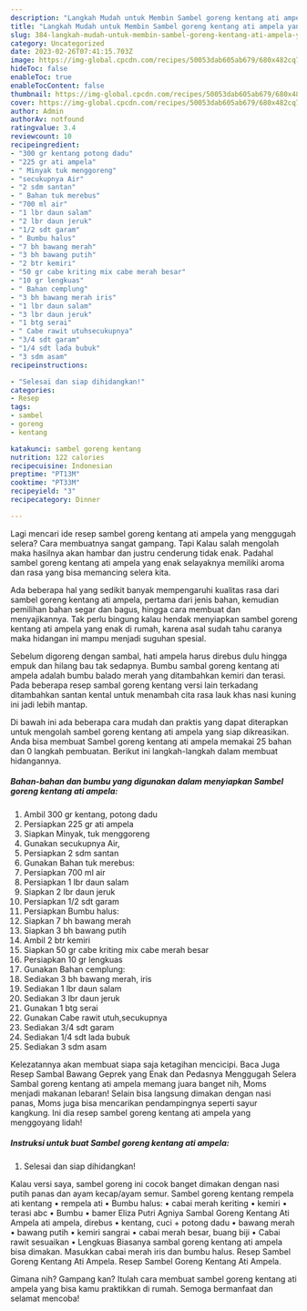 ```yaml
---
description: "Langkah Mudah untuk Membin Sambel goreng kentang ati ampela yang Enak Banget"
title: "Langkah Mudah untuk Membin Sambel goreng kentang ati ampela yang Enak Banget"
slug: 384-langkah-mudah-untuk-membin-sambel-goreng-kentang-ati-ampela-yang-enak-banget
category: Uncategorized
date: 2023-02-26T07:41:15.703Z
image: https://img-global.cpcdn.com/recipes/50053dab605ab679/680x482cq70/sambel-goreng-kentang-ati-ampela-foto-resep-utama.jpg
hideToc: false
enableToc: true
enableTocContent: false
thumbnail: https://img-global.cpcdn.com/recipes/50053dab605ab679/680x482cq70/sambel-goreng-kentang-ati-ampela-foto-resep-utama.jpg
cover: https://img-global.cpcdn.com/recipes/50053dab605ab679/680x482cq70/sambel-goreng-kentang-ati-ampela-foto-resep-utama.jpg
author: Admin
authorAv: notfound
ratingvalue: 3.4
reviewcount: 10
recipeingredient:
- "300 gr kentang potong dadu"
- "225 gr ati ampela"
- " Minyak tuk menggoreng"
- "secukupnya Air"
- "2 sdm santan"
- " Bahan tuk merebus"
- "700 ml air"
- "1 lbr daun salam"
- "2 lbr daun jeruk"
- "1/2 sdt garam"
- " Bumbu halus"
- "7 bh bawang merah"
- "3 bh bawang putih"
- "2 btr kemiri"
- "50 gr cabe kriting mix cabe merah besar"
- "10 gr lengkuas"
- " Bahan cemplung"
- "3 bh bawang merah iris"
- "1 lbr daun salam"
- "3 lbr daun jeruk"
- "1 btg serai"
- " Cabe rawit utuhsecukupnya"
- "3/4 sdt garam"
- "1/4 sdt lada bubuk"
- "3 sdm asam"
recipeinstructions:

- "Selesai dan siap dihidangkan!"
categories:
- Resep
tags:
- sambel
- goreng
- kentang

katakunci: sambel goreng kentang 
nutrition: 122 calories
recipecuisine: Indonesian
preptime: "PT13M"
cooktime: "PT33M"
recipeyield: "3"
recipecategory: Dinner

---
```



Lagi mencari ide resep sambel goreng kentang ati ampela yang menggugah selera? Cara membuatnya sangat gampang. Tapi Kalau salah mengolah maka hasilnya akan hambar dan justru cenderung tidak enak. Padahal sambel goreng kentang ati ampela yang enak selayaknya memiliki aroma dan rasa yang bisa memancing selera kita.


Ada beberapa hal yang sedikit banyak mempengaruhi kualitas rasa dari sambel goreng kentang ati ampela, pertama dari jenis bahan, kemudian pemilihan bahan segar dan bagus, hingga cara membuat dan menyajikannya. Tak perlu bingung kalau hendak menyiapkan sambel goreng kentang ati ampela yang enak di rumah, karena asal sudah tahu caranya maka hidangan ini mampu menjadi suguhan spesial.

Sebelum digoreng dengan sambal, hati ampela harus direbus dulu hingga empuk dan hilang bau tak sedapnya. Bumbu sambal goreng kentang ati ampela adalah bumbu balado merah yang ditambahkan kemiri dan terasi. Pada beberapa resep sambal goreng kentang versi lain terkadang ditambahkan santan kental untuk menambah cita rasa lauk khas nasi kuning ini jadi lebih mantap.


Di bawah ini ada beberapa cara mudah dan praktis yang dapat diterapkan untuk mengolah sambel goreng kentang ati ampela yang siap dikreasikan. Anda bisa membuat Sambel goreng kentang ati ampela memakai 25 bahan dan 0 langkah pembuatan. Berikut ini langkah-langkah dalam membuat hidangannya.

<!--inarticleads1-->

##### Bahan-bahan dan bumbu yang digunakan dalam menyiapkan Sambel goreng kentang ati ampela:

1. Ambil 300 gr kentang, potong dadu
1. Persiapkan 225 gr ati ampela
1. Siapkan  Minyak, tuk menggoreng
1. Gunakan secukupnya Air,
1. Persiapkan 2 sdm santan
1. Gunakan  Bahan tuk merebus:
1. Persiapkan 700 ml air
1. Persiapkan 1 lbr daun salam
1. Siapkan 2 lbr daun jeruk
1. Persiapkan 1/2 sdt garam
1. Persiapkan  Bumbu halus:
1. Siapkan 7 bh bawang merah
1. Siapkan 3 bh bawang putih
1. Ambil 2 btr kemiri
1. Siapkan 50 gr cabe kriting mix cabe merah besar
1. Persiapkan 10 gr lengkuas
1. Gunakan  Bahan cemplung:
1. Sediakan 3 bh bawang merah, iris
1. Sediakan 1 lbr daun salam
1. Sediakan 3 lbr daun jeruk
1. Gunakan 1 btg serai
1. Gunakan  Cabe rawit utuh,secukupnya
1. Sediakan 3/4 sdt garam
1. Sediakan 1/4 sdt lada bubuk
1. Sediakan 3 sdm asam


Kelezatannya akan membuat siapa saja ketagihan mencicipi. Baca Juga Resep Sambal Bawang Geprek yang Enak dan Pedasnya Menggugah Selera Sambal goreng kentang ati ampela memang juara banget nih, Moms menjadi makanan lebaran! Selain bisa langsung dimakan dengan nasi panas, Moms juga bisa mencarikan pendampingnya seperti sayur kangkung. Ini dia resep sambel goreng kentang ati ampela yang menggoyang lidah! 

<!--inarticleads2-->

##### Instruksi untuk buat Sambel goreng kentang ati ampela:


1. Selesai dan siap dihidangkan!

Kalau versi saya, sambel goreng ini cocok banget dimakan dengan nasi putih panas dan ayam kecap/ayam semur. Sambel goreng kentang rempela ati kentang • rempela ati • Bumbu halus: • cabai merah keriting • kemiri • terasi abc • Bumbu • bamer Eliza Putri Agniya Sambal Goreng Kentang Ati Ampela ati ampela, direbus • kentang, cuci + potong dadu • bawang merah • bawang putih • kemiri sangrai • cabai merah besar, buang biji • Cabai rawit sesuaikan • Lengkuas Biasanya sambal goreng kentang ati ampela bisa dimakan. Masukkan cabai merah iris dan bumbu halus. Resep Sambel Goreng Kentang Ati Ampela. Resep Sambel Goreng Kentang Ati Ampela. 

Gimana nih? Gampang kan? Itulah cara membuat sambel goreng kentang ati ampela yang bisa kamu praktikkan di rumah. Semoga bermanfaat dan selamat mencoba!
